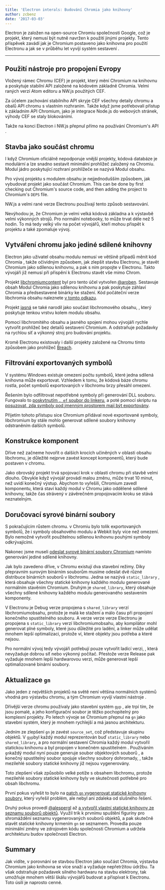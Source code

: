 ```yaml
---
title: 'Electron interals: Budování Chromia jako knihovny'
author: zcbenz
date: '2017-03-03'
---
```


Electron je založen na open-source Chromiu společnosti Google, což je projekt, který nemusí být nutně navržen k použití jinými projekty. Tento příspěvek zavádí jak je Chromium postaveno jako knihovna pro použití Electronu a jak se v průběhu let vyvíjí systém sestavení .

---

## Použití nástroje pro propojení Evropy

Vložený rámec Chromu (CEF) je projekt, který mění Chromium na knihovnu a poskytuje stabilní API založené na kódovém základně Chromia. Velmi raných verzí Atom editoru a NW.js použitých CEF.

Za účelem zachování stabilního API skryje CEF všechny detaily chromu a obalů API chromu s vlastním rozhraním. Takže když jsme potřebovali přístup k základním API Chromium, jako je integrace Node.js do webových stránek, výhody CEF se staly blokováními.

Takže na konci Electron i NW.js přepnul přímo na používání Chromium's API .

## Stavba jako součást chromu

I když Chromium oficiálně nepodporuje vnější projekty, kódová databáze je modulární a lze snadno sestavit minimální prohlížeč založený na Chromiu. Modul jádro poskytující rozhraní prohlížeče se nazývá Modul obsahu.

Pro vývoj projektu s modulem obsahu je nejjednodušším způsobem, jak vybudovat projekt jako součást Chromium. This can be done by first checking out Chromium's source code, and then adding the project to Chromium's `DEPS` file.

NW.js a velmi rané verze Electronu používají tento způsob sestavování.

Nevýhodou je, že Chromium je velmi velká kódová základna a k výstavbě velmi výkonných strojů. Pro normální notebooky, to může trvat déle než 5 hodin. To má tedy velký vliv na počet vývojářů, kteří mohou přispět k projektu a také zpomaluje vývoj.

## Vytváření chromu jako jediné sdílené knihovny

Electron jako uživatel obsahu modulu nemusí ve většině případů měnit kód Chromia , takže očividným způsobem, jak zlepšit stavbu Electronu, je stavět Chromium jako sdílenou knihovnu, a pak s ním propojte v Electronu. Takto vývojáři již nemusí při přispění k Electronu stavět vše mimo Chrom.

Projekt [libchromiumcontent](https://github.com/electron/libchromiumcontent) byl pro tento účel vytvořen [@aroben](https://github.com/aroben). Sestavuje obsah Modul Chromia jako sdílenou knihovnu a pak poskytuje záhlaví Chromia a předsestavené binárky ke stažení. Kód počáteční verze libchromia obsahu naleznete [v tomto odkazu](https://github.com/electron/libchromiumcontent/tree/873daa8c57efa053d48aa378ac296b0a1206822c).

Projekt [jasná](https://github.com/electron/brightray) se také narodil jako součást libchromového obsahu, , který poskytuje tenkou vrstvu kolem modulu obsahu.

Pomocí libchromitého obsahu a jasného spojení mohou vývojáři rychle vytvořit prohlížeč bez detailů sestavení Chromium. A odstraňuje požadavky na rychlou síť a výkonný stroj pro budování projektu.

Kromě Electronu existovaly i další projekty založené na Chromu tímto způsobem jako prohlížeč [Breach](https://www.quora.com/Is-Breach-Browser-still-in-development).

## Filtrování exportovaných symbolů

V systému Windows existuje omezení počtu symbolů, které jedna sdílená knihovna může exportovat. Vzhledem k tomu, že kódová báze chromu rostla, počet symbolů exportovaných v libchromu brzy přesáhl omezení.

Řešením bylo odfiltrovat nepotřebné symboly při generování DLL souboru. Fungovalo to [poskytnutím `. ef` soubor do linkeru](https://github.com/electron/libchromiumcontent/pull/11/commits/85ca0f60208eef2c5013a29bb4cf3d21feb5030b), a poté pomocí skriptu na [posuzovat, zda symboly pod jmenným prostorem mají být exportovány](https://github.com/electron/libchromiumcontent/pull/47/commits/d2fed090e47392254f2981a56fe4208938e538cd).

Přijetím tohoto přístupu sice Chromium přidával nové exportované symboly, libchromium by stále mohlo generovat sdílené soubory knihovny odstraněním dalších symbolů.

## Konstrukce komponent

Dříve než začneme hovořit o dalších krocích učiněných v oblasti obsahu libchromu, je důležité nejprve zavést koncept komponentů, který bude postaven v chromu.

Jako obrovský projekt trvá spojovací krok v oblasti chromu při stavbě velmi dlouho. Obvykle když vývojář provádí malou změnu, může trvat 10 minut, než uvidí konečný výstup. Abychom to vyřešili, Chromium zavedl komponentu, která staví každý modul v Chromu jako oddělené sdílené knihovny, takže čas strávený v závěrečném propojovacím kroku se stává neznatelným.

## Doručovací syrové binární soubory

S pokračujícím růstem chromu. v Chromiu bylo tolik exportovaných symbolů, že i symboly obsahového modulu a Webkit byly více než omezení. Bylo nemožné vytvořit použitelnou sdílenou knihovnu pouhými symboly odkrývajícími.

Nakonec jsme museli [odeslat syrové binární soubory Chromium](https://github.com/electron/libchromiumcontent/pull/98) namísto generování jediné sdílené knihovny.

Jak bylo zavedeno dříve, v Chromu existují dva stavební režimy. Díky přepravním surovým binárním souborům musíme odeslat dvě různé distribuce binárních souborů v libchromu. Jedna se nazývá `static_library` , která obsahuje všechny statické knihovny každého modulu generované normálním stavěním Chromium. Druhým je `shared_library`, který obsahuje všechny sdílené knihovny každého modulu generovaného sestavením komponenty.

V Electronu je Debug verze propojena s `shared_library` verzí libchromiumobsahu, protože je malá ke stažení a málo času při propojení konečného spustitelného souboru. A verze verze verze Electronu je propojena s `static_library` verzí libchromiumobsahu, aby kompilátor mohl generovat plné symboly, které jsou důležité pro ladění, a linker může udělat mnohem lepší optimalizaci, protože ví, které objekty jsou potřeba a které nejsou.

Pro normální vývoj tedy vývojáři potřebují pouze vytvořit ladící verzi, , která nevyžaduje dobrou síť nebo výkonný počítač. Přestože verze Release pak vyžaduje mnohem lepší hardwarovou verzi, může generovat lepší optimalizované binární soubory.

## Aktualizace `gn`

Jako jeden z největších projektů na světě není většina normálních systémů vhodná pro výstavbu chromu, a tým Chromium vyvíjí vlastní nástroje .

Dřívější verze chromu používaly jako stavební systém `gyp` , ale trpí tím, že jsou pomalé, a jeho konfigurační soubor je těžko pochopitelný pro komplexní projekty. Po letech vývoje se Chromium přepnul na `gn` jako stavební systém, který je mnohem rychlejší a má jasnou architekturu.

Jedním ze zlepšení `gn` je zavést `source_set`, což představuje skupinu objektů. V `gyp`byl každý modul reprezentován buď `static_library` nebo `shared_library`, a pro normální sestavení Chromia každý modul vytvořil statickou knihovnu a byl propojen v konečném spustitelném . Používáním `gn`každý modul nyní pouze generuje soubor objektových souborů , a konečný spustitelný soubor spojuje všechny soubory dohromady, , takže mezilehlé soubory statické knihovny již nejsou vygenerovány.

Toto zlepšení však způsobilo velké potíže s obsahem libchromu, protože mezilehlé soubory statické knihovny byly ve skutečnosti potřebné pro obsah libchromu.

První pokus vyřešit to bylo na [patch `gn` vygenerovat statické knihovny soubory](https://github.com/electron/libchromiumcontent/pull/239), který vyřešil problém, ale nebyl ani zdaleka od slušného řešení.

Druhý pokus provedl [@alespergl](https://github.com/alespergl) až [a vytvořil vlastní statické knihovny ze seznamu souborů objektů](https://github.com/electron/libchromiumcontent/pull/249). Využil trik k prvnímu spuštění figuríny pro shromáždění seznamu vygenerovaných souborů objektů, a pak skutečně stavět statické knihovny krmením `gn` se seznamem. Provedla pouze minimální změny ve zdrojovém kódu společnosti Chromium a udržela architekturu budov společnosti Electron.

## Summary

Jak vidíte, v porovnání se stavbou Electron jako součást Chromia, výstavba Chromium jako knihovna se více snaží a vyžaduje nepřetržitou údržbu. Ta však odstraňuje požadavek silného hardwaru na stavbu elektrony, tak umožňuje mnohem větší škálu vývojářů budovat a přispívat k Electronu. Toto úsilí je naprosto cenné.

